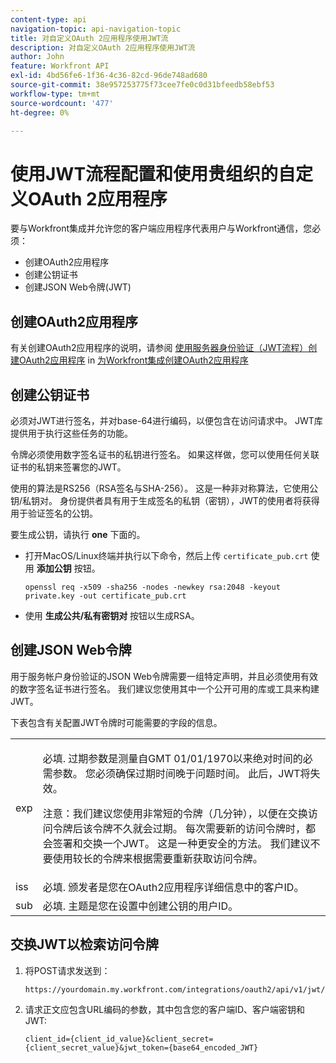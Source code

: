 ```yaml
---
content-type: api
navigation-topic: api-navigation-topic
title: 对自定义OAuth 2应用程序使用JWT流
description: 对自定义OAuth 2应用程序使用JWT流
author: John
feature: Workfront API
exl-id: 4bd56fe6-1f36-4c36-82cd-96de748ad680
source-git-commit: 38e957253775f73cee7fe0c0d31bfeedb58ebf53
workflow-type: tm+mt
source-wordcount: '477'
ht-degree: 0%

---
```


# 使用JWT流程配置和使用贵组织的自定义OAuth 2应用程序

要与Workfront集成并允许您的客户端应用程序代表用户与Workfront通信，您必须：

* 创建OAuth2应用程序
* 创建公钥证书
* 创建JSON Web令牌(JWT)

## 创建OAuth2应用程序

有关创建OAuth2应用程序的说明，请参阅 [使用服务器身份验证（JWT流程）创建OAuth2应用程序](../../administration-and-setup/configure-integrations/create-oauth-application.md#create2) in [为Workfront集成创建OAuth2应用程序](../../administration-and-setup/configure-integrations/create-oauth-application.md)

## 创建公钥证书

必须对JWT进行签名，并对base-64进行编码，以便包含在访问请求中。 JWT库提供用于执行这些任务的功能。

令牌必须使用数字签名证书的私钥进行签名。 如果这样做，您可以使用任何关联证书的私钥来签署您的JWT。

使用的算法是RS256（RSA签名与SHA-256）。 这是一种非对称算法，它使用公钥/私钥对。 身份提供者具有用于生成签名的私钥（密钥），JWT的使用者将获得用于验证签名的公钥。

要生成公钥，请执行 **one** 下面的。

* 打开MacOS/Linux终端并执行以下命令，然后上传 `certificate_pub.crt` 使用 **添加公钥** 按钮。

   <!-- [Copy](javascript:void(0);) -->
   <pre><code>openssl req -x509 -sha256 -nodes -newkey rsa:2048 -keyout private.key -out certificate_pub.crt</code></pre>

* 使用 **生成公共/私有密钥对** 按钮以生成RSA。

## 创建JSON Web令牌

用于服务帐户身份验证的JSON Web令牌需要一组特定声明，并且必须使用有效的数字签名证书进行签名。 我们建议您使用其中一个公开可用的库或工具来构建JWT。

下表包含有关配置JWT令牌时可能需要的字段的信息。

<table style="table-layout:auto"> 
 <col> 
 <col> 
 <tbody> 
  <tr> 
   <td role="rowheader">exp</td> 
   <td> <p>必填. 过期参数是测量自GMT 01/01/1970以来绝对时间的必需参数。 您必须确保过期时间晚于问题时间。 此后，JWT将失效。 </p> <p>注意：我们建议您使用非常短的令牌（几分钟），以便在交换访问令牌后该令牌不久就会过期。 每次需要新的访问令牌时，都会签署和交换一个JWT。 这是一种更安全的方法。 我们建议不要使用较长的令牌来根据需要重新获取访问令牌。</p> </td> 
  </tr> 
  <tr> 
   <td role="rowheader">iss</td> 
   <td>必填. 颁发者是您在OAuth2应用程序详细信息中的客户ID。</td> 
  </tr> 
  <tr> 
   <td role="rowheader">sub</td> 
   <td>必填. 主题是您在设置中创建公钥的用户ID。</td> 
  </tr> 
 </tbody> 
</table>

## 交换JWT以检索访问令牌

1. 将POST请求发送到：

   <!-- [Copy](javascript:void(0);) -->
   <pre><code>https://yourdomain.my.workfront.com/integrations/oauth2/api/v1/jwt/exchange</code></pre>

1. 请求正文应包含URL编码的参数，其中包含您的客户端ID、客户端密钥和JWT:

   <!-- [Copy](javascript:void(0);) -->
   <pre><code>client_id={client_id_value}&client_secret={client_secret_value}&jwt_token={base64_encoded_JWT}</code></pre>

 
